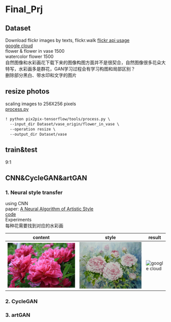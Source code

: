 # Final_Prj

## Dataset
Download flickr images by texts, flickr.walk [flickr api usage](https://www.flickr.com/services/api/)  
[google cloud](https://drive.google.com/drive/folders/1q252qzRZGE5iWlCLZwn1mJfajVxk7I22?usp=sharing)  
flower & flower in vase 1500  
watercolor flower 1500  
自然图像和水彩画花下载下来的图像构图方面并不是很契合，自然图像很多花朵大特写，水彩画多是群花，GAN学习过程会有学习构图和局部区别？  
删除部分黑白、带水印和文字的图片  

## resize photos
scaling images to 256X256 pixels  
[process.py](https://github.com/affinelayer/pix2pix-tensorflow.git)  

```  
! python pix2pix-tensorflow/tools/process.py \
  --input_dir Dataset/vase_origin/flower_in_vase \
  --operation resize \
  --output_dir Dataset/vase  
```  
## train&test
9:1  
## CNN&CycleGAN&artGAN  
### 1. Neural style transfer  
using CNN  
paper: [A Neural Algorithm of Artistic Style](https://arxiv.org/abs/1508.06576)  
[code](https://github.com/keras-team/keras/blob/master/examples/neural_style_transfer.py)  
Experiments  
每种花需要找到对应的水彩画  

|  content  |  style  |  result  |
|  -------  |  -----  |  ------  |
|![google cloud](https://github.com/HE-Yangmei/Final_Prj/blob/master/cnn/content/content/peony.jpg)  |  ![google cloud](https://github.com/HE-Yangmei/Final_Prj/blob/master/cnn/style/style/peony.jpg)  |  ![google cloud](https://github.com/HE-Yangmei/Final_Prj/blob/master/cnn/rose_at_iteration_9.png)  |


### 2. CycleGAN  
### 3. artGAN


